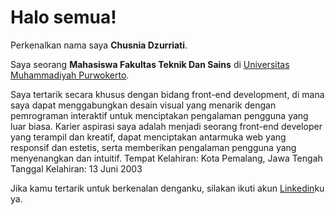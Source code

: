 # Halo semua! 

Perkenalkan nama saya **Chusnia Dzurriati**.

Saya seorang **Mahasiswa Fakultas Teknik Dan Sains** di [Universitas Muhammadiyah Purwokerto](http://www.ump.ac.id/).

Saya tertarik secara khusus dengan bidang front-end development, di mana saya dapat menggabungkan desain visual
yang menarik dengan pemrograman interaktif untuk menciptakan pengalaman pengguna yang luar biasa. Karier aspirasi
saya adalah menjadi seorang front-end developer yang terampil dan kreatif, dapat menciptakan antarmuka web yang
responsif dan estetis, serta memberikan pengalaman pengguna yang menyenangkan dan intuitif.
Tempat Kelahiran: Kota Pemalang, Jawa Tengah
Tanggal Kelahiran: 13 Juni 2003

Jika kamu tertarik untuk berkenalan denganku, silakan ikuti akun [Linkedin](www.linkedin.com/in/chusniadzurriati)ku ya.


